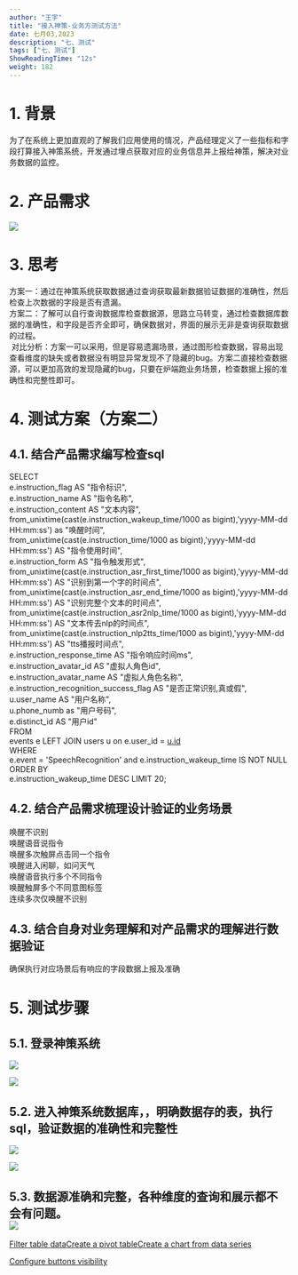 ```yaml
---
author: "王宇"
title: "接入神策-业务方测试方法"
date: 七月03,2023
description: "七、测试"
tags: ["七、测试"]
ShowReadingTime: "12s"
weight: 182
---
```

1\. 背景
======

为了在系统上更加直观的了解我们应用使用的情况，产品经理定义了一些指标和字段打算接入神策系统，开发通过埋点获取对应的业务信息并上报给神策，解决对业务数据的监控。  
  

2\. 产品需求
========

![](/download/attachments/105252251/image2023-6-15_11-14-38.png?version=1&modificationDate=1686798878751&api=v2)

3\. 思考
======

方案一：通过在神策系统获取数据通过查询获取最新数据验证数据的准确性，然后检查上次数据的字段是否有遗漏。  
方案二：了解可以自行查询数据库检查数据源，思路立马转变，通过检查数据库数据的准确性，和字段是否齐全即可，确保数据对，界面的展示无非是查询获取数据的过程。  
 对比分析：方案一可以采用，但是容易遗漏场景，通过图形检查数据，容易出现查看维度的缺失或者数据没有明显异常发现不了隐藏的bug。方案二直接检查数据源，可以更加高效的发现隐藏的bug，只要在炉端跑业务场景，检查数据上报的准确性和完整性即可。

4\. 测试方案（方案二）
=============

4.1. 结合产品需求编写检查sql
------------------

SELECT  
e.instruction\_flag AS "指令标识",  
e.instruction\_name AS "指令名称",  
e.instruction\_content AS "文本内容",  
from\_unixtime(cast(e.instruction\_wakeup\_time/1000 as bigint),'yyyy-MM-dd HH:mm:ss') as "唤醒时间",  
from\_unixtime(cast(e.instruction\_time/1000 as bigint),'yyyy-MM-dd HH:mm:ss') AS "指令使用时间",  
e.instruction\_form AS "指令触发形式",  
from\_unixtime(cast(e.instruction\_asr\_first\_time/1000 as bigint),'yyyy-MM-dd HH:mm:ss') AS "识别到第一个字的时间点",  
from\_unixtime(cast(e.instruction\_asr\_end\_time/1000 as bigint),'yyyy-MM-dd HH:mm:ss') AS "识别完整个文本的时间点",  
from\_unixtime(cast(e.instruction\_asr2nlp\_time/1000 as bigint),'yyyy-MM-dd HH:mm:ss') AS "文本传去nlp的时间点",  
from\_unixtime(cast(e.instruction\_nlp2tts\_time/1000 as bigint),'yyyy-MM-dd HH:mm:ss') AS "tts播报时间点",  
e.instruction\_response\_time AS "指令响应时间ms",  
e.instruction\_avatar\_id AS "虚拟人角色id",  
e.instruction\_avatar\_name AS "虚拟人角色名称",  
e.instruction\_recognition\_success\_flag AS "是否正常识别,真或假",  
u.user\_name AS "用户名称",  
u.phone\_numb as "用户号码",  
e.distinct\_id AS "用户id"  
FROM  
events e LEFT JOIN users u on e.user\_id = [u.id](http://u.id)  
WHERE  
e.event = 'SpeechRecognition' and e.instruction\_wakeup\_time IS NOT NULL  
ORDER BY  
e.instruction\_wakeup\_time DESC LIMIT 20;

4.2. 结合产品需求梳理设计验证的业务场景
----------------------

唤醒不识别  
唤醒语音说指令  
唤醒多次触屏点击同一个指令  
唤醒进入闲聊，如问天气  
唤醒语音执行多个不同指令  
唤醒触屏多个不同意图标签  
连续多次仅唤醒不识别

4.3. 结合自身对业务理解和对产品需求的理解进行数据验证
-----------------------------

确保执行对应场景后有响应的字段数据上报及准确

5\. 测试步骤
========

5.1. 登录神策系统
-----------

![](/download/attachments/105252251/image2023-6-15_11-40-3.png?version=1&modificationDate=1686800403203&api=v2)

![](/download/attachments/105252251/image2023-6-15_11-40-29.png?version=1&modificationDate=1686800429187&api=v2)

5.2. 进入神策系统数据库，，明确数据存的表，执行sql，验证数据的准确性和完整性
------------------------------------------

![](/download/attachments/105252251/image2023-6-15_11-41-53.png?version=1&modificationDate=1686800513987&api=v2)

![](/download/attachments/105252251/image2023-6-15_11-43-0.png?version=1&modificationDate=1686800580113&api=v2)

5.3. 数据源准确和完整，各种维度的查询和展示都不会有问题。  
![](/download/attachments/105252251/image2023-6-15_11-44-40.png?version=2&modificationDate=1721811030229&api=v2)
--------------------------------------------------------------------------------------------------------------------------------------------------

[Filter table data](#)[Create a pivot table](#)[Create a chart from data series](#)

[Configure buttons visibility](/users/tfac-settings.action)